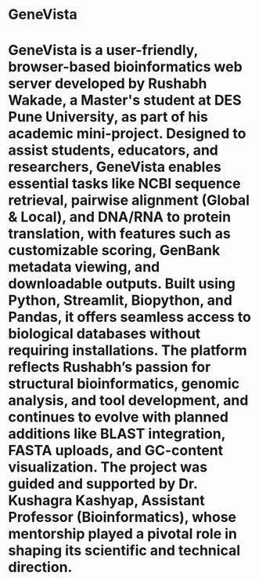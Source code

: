 # GeneVista
# **GeneVista** is a user-friendly, browser-based bioinformatics web server developed by **Rushabh Wakade**, a Master's student at **DES Pune University**, as part of his academic mini-project. Designed to assist students, educators, and researchers, GeneVista enables essential tasks like **NCBI sequence retrieval**, **pairwise alignment** (Global & Local), and **DNA/RNA to protein translation**, with features such as customizable scoring, GenBank metadata viewing, and downloadable outputs. Built using **Python**, **Streamlit**, **Biopython**, and **Pandas**, it offers seamless access to biological databases without requiring installations. The platform reflects Rushabh’s passion for **structural bioinformatics**, **genomic analysis**, and **tool development**, and continues to evolve with planned additions like **BLAST integration**, **FASTA uploads**, and **GC-content visualization**. The project was guided and supported by **Dr. Kushagra Kashyap**, Assistant Professor (Bioinformatics), whose mentorship played a pivotal role in shaping its scientific and technical direction.
